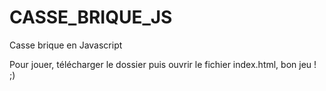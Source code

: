 # CASSE_BRIQUE_JS
Casse brique en Javascript

Pour jouer, télécharger le dossier puis ouvrir le fichier index.html, bon jeu ! ;)
